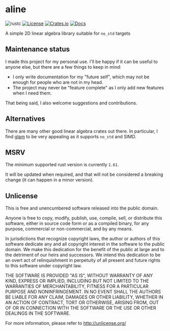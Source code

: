 # aline

![rustc](https://img.shields.io/badge/rustc-1.61+-blue?logo=rust)
[![License](https://img.shields.io/crates/l/aline)](#Unlicense)
[![Crates.io](https://img.shields.io/crates/v/aline)](https://crates.io/crates/aline)
[![Docs](https://docs.rs/aline/badge.svg)](https://docs.rs/aline)

A simple 2D linear algebra library suitable for `no_std` targets


## Maintenance status

I made this project for my personal use. I'll be happy if it can be useful to anyone else, but there are a few things to keep in mind:
* I only write documentation for my "future self", which may not be enough for people who are not in my head.
* The project may never be "feature complete" as I only add new features when I need them.

That being said, I also welcome suggestions and contributions.

## Alternatives

There are many other good linear algebra crates out there.
In particular, I find [glam](https://crates.io/crates/glam) to be very appealing as it supports `no_std` and SIMD.


## MSRV

The minimum supported rust version is currently `1.61`.

It will be updated when required, and that will not be considered a breaking change (it can happen in a minor version).


## Unlicense

This is free and unencumbered software released into the public domain.

Anyone is free to copy, modify, publish, use, compile, sell, or
distribute this software, either in source code form or as a compiled
binary, for any purpose, commercial or non-commercial, and by any
means.

In jurisdictions that recognize copyright laws, the author or authors
of this software dedicate any and all copyright interest in the
software to the public domain. We make this dedication for the benefit
of the public at large and to the detriment of our heirs and
successors. We intend this dedication to be an overt act of
relinquishment in perpetuity of all present and future rights to this
software under copyright law.

THE SOFTWARE IS PROVIDED "AS IS", WITHOUT WARRANTY OF ANY KIND,
EXPRESS OR IMPLIED, INCLUDING BUT NOT LIMITED TO THE WARRANTIES OF
MERCHANTABILITY, FITNESS FOR A PARTICULAR PURPOSE AND NONINFRINGEMENT.
IN NO EVENT SHALL THE AUTHORS BE LIABLE FOR ANY CLAIM, DAMAGES OR
OTHER LIABILITY, WHETHER IN AN ACTION OF CONTRACT, TORT OR OTHERWISE,
ARISING FROM, OUT OF OR IN CONNECTION WITH THE SOFTWARE OR THE USE OR
OTHER DEALINGS IN THE SOFTWARE.

For more information, please refer to <http://unlicense.org/>

